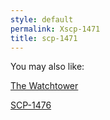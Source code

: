 ```yaml
---
style: default
permalink: Xscp-1471
title: scp-1471
---
```

You may also like:

[The Watchtower](http://scp-wiki.net/the-watchtower)

[SCP-1476](http://scp-wiki.net/scp-1476)
